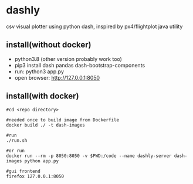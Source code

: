 # dashly
csv visual plotter using python dash, inspired by px4/flightplot java utility

## install(without docker)
* python3.8 (other version probably work too)
* pip3 install dash pandas dash-bootstrap-components
* run: python3 app.py
* open browser: http://127.0.0.1:8050

## install(with docker)
```
#cd <repo directory>

#needed once to build image from Dockerfile
docker build ./ -t dash-images

#run 
./run.sh

#or run
docker run --rm -p 8050:8050 -v $PWD:/code --name dashly-server dash-images python app.py

#gui frontend
firefox 127.0.0.1:8050
```
